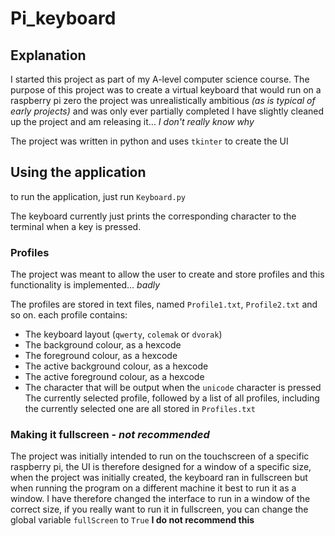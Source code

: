 # Pi_keyboard

## Explanation

I started this project as part of my A-level computer science course. The purpose of this project was to create a virtual keyboard that would run on a raspberry pi zero
the project was unrealistically ambitious *(as is typical of early projects)* and was only ever partially completed
I have slightly cleaned up the project and am releasing  it... *I don't really know why*

The project was written in python and uses `tkinter` to create the UI

## Using the application

to run the application, just run `Keyboard.py`

The keyboard currently just prints the corresponding character to the terminal when a key is pressed.

### Profiles

The project was meant to allow the user to create and store profiles and this functionality is implemented... *badly*

The profiles are stored in text files, named `Profile1.txt`, `Profile2.txt` and so on. each profile contains:

* The keyboard layout (`qwerty`, `colemak` or `dvorak`)
* The background colour, as a hexcode
* The foreground colour, as a hexcode
* The active background colour, as a hexcode
* The active foreground colour, as a hexcode
* The character that will be output when the `unicode` character is pressed
The currently selected profile, followed by a list of all profiles, including the currently selected one are all stored in `Profiles.txt`

### Making it fullscreen - *not recommended*

The project was initially intended to run on the touchscreen of a specific raspberry pi, the UI is therefore designed for a window of a specific size, when the project was initially created, the keyboard ran in fullscreen but when running the program on a different machine it best to run it as a window. I have therefore changed the interface to run in a window of the correct size, if you really want to run it in fullscreen, you can change the global variable `fullScreen` to `True` **I do not recommend this**
